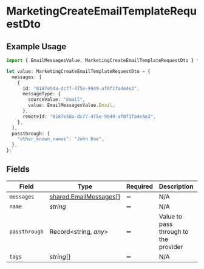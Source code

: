 # MarketingCreateEmailTemplateRequestDto

## Example Usage

```typescript
import { EmailMessagesValue, MarketingCreateEmailTemplateRequestDto } from "@stackone/stackone-client-ts/sdk/models/shared";

let value: MarketingCreateEmailTemplateRequestDto = {
  messages: [
    {
      id: "8187e5da-dc77-475e-9949-af0f1fa4e4e3",
      messageType: {
        sourceValue: "Email",
        value: EmailMessagesValue.Email,
      },
      remoteId: "8187e5da-dc77-475e-9949-af0f1fa4e4e3",
    },
  ],
  passthrough: {
    "other_known_names": "John Doe",
  },
};
```

## Fields

| Field                                                                 | Type                                                                  | Required                                                              | Description                                                           | Example                                                               |
| --------------------------------------------------------------------- | --------------------------------------------------------------------- | --------------------------------------------------------------------- | --------------------------------------------------------------------- | --------------------------------------------------------------------- |
| `messages`                                                            | [shared.EmailMessages](../../../sdk/models/shared/emailmessages.md)[] | :heavy_minus_sign:                                                    | N/A                                                                   |                                                                       |
| `name`                                                                | *string*                                                              | :heavy_minus_sign:                                                    | N/A                                                                   |                                                                       |
| `passthrough`                                                         | Record<string, *any*>                                                 | :heavy_minus_sign:                                                    | Value to pass through to the provider                                 | {<br/>"other_known_names": "John Doe"<br/>}                           |
| `tags`                                                                | *string*[]                                                            | :heavy_minus_sign:                                                    | N/A                                                                   |                                                                       |